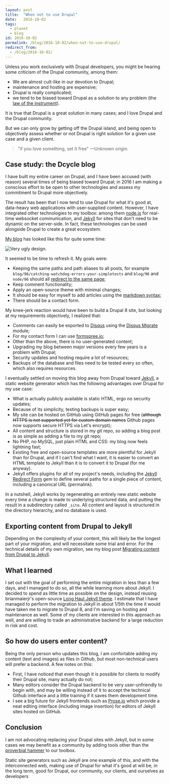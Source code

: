 ```yaml
---
layout: post
title:  "When not to use Drupal"
date:   2016-10-02
tags:
  - planet
  - blog
id: 2016-10-02
permalink: /blog/2016-10-02/when-not-to-use-drupal/
redirect_from:
  - /blog/2016-10-02/
---
```


Unless you work exclusively with Drupal developers, you might be hearing some criticism of the Drupal community, among them:

 * We are almost cult-like in our devotion to Drupal;
 * maintenance and hosting are expensive;
 * Drupal is really complicated;
 * we tend to be biased toward Drupal as a solution to any problem (the [law of the instrument](https://en.wikipedia.org/wiki/Law_of_the_instrument)).

It is true that Drupal is a great solution in many cases; and I love Drupal and the Drupal community.

But we can only grow by getting off the Drupal island, and being open to objectively assess whether or not Drupal is right solution for a given use case and a given client.

> "if you love something, set it free" —Unknown origin.

Case study: the Dcycle blog
-----

I have built my entire career on Drupal, and I have been accused (with reason) several times of being biased toward Drupal; in 2016 I am making a conscious effort to be open to other technologies and assess my commitment to Drupal more objectively.

The result has been that I now tend to use Drupal for what it's good at, data-heavy web applications with user-supplied content. However, I have integrated other technologies to my toolbox: among them [node.js](https://nodejs.org/en/) for real-time websocket communication, and [Jekyll](http://jekyllrb.com) for sites that don't need to be dynamic on the server-side. In fact, these technologies can be used alongside Drupal to create a great ecosystem.

[My blog](http://dcycleproject.org) has looked like this for quite some time:

<img alt="Very ugly design." src="http://blog.dcycle.com/assets/img/ugh.png" />

It seemed to be time to refresh it. My goals were:

 * Keeping the same paths and path aliases to all posts, for example `blog/96/catching-watchdog-errors-your-simpletests` and `blog/96` and `node/96` should all [redirect to the same page](http://blog.dcycle.com/blog/96/catching-watchdog-errors-your-simpletests);
 * Keep comment functionality;
 * Apply an open-source theme with minimal changes;
 * It should be easy for myself to add articles using the [markdown syntax](https://guides.github.com/features/mastering-markdown/);
 * There should be a contact form.

My knee-jerk reaction would have been to build a Drupal 8 site, but looking at my requirements objectively, I realized that:

 * Comments can easily be exported to [Disqus](https://disqus.com) using the [Disqus Migrate](https://www.drupal.org/project/disqus_migrate) module;
 * For my contact form I can use [formspree.io](https://formspree.io/);
 * Other than the above, there is no user-generated content;
 * Upgrading my blog between major versions every few years is a problem with Drupal;
 * Security updates and hosting require a lot of resources;
 * Backups of the database and files need to be tested every so often, which also requires resources.

I eventually settled on moving this blog away from Drupal toward [Jekyll](http://jekyllrb.com), a static website generator which has the following advantages over Drupal for my use case:

 * What is actually publicly available is static HTML, ergo no security updates;
 * Because of its simplicity, testing backups is super easy;
 * My site can be hosted on GitHub using GitHub pages for free (~~although HTTPS is not supported yet for custom domain names~~ Github pages now supports secure HTTPS via Let's encrypt);
 * All content and structure is stored in my git repo, so adding a blog post is as simple as adding a file to my git repo;
 * No PHP, no MySQL, just plain HTML and CSS: my blog now feels lightning fast;
 * Existing free and open-source templates are more plentiful for Jekyll than for Drupal, and if I can't find what I want, it is easier to convert an HTML template to Jekyll than it is to convert it to Drupal (for me anyway).
 * Jekyll offers plugins for all of my project's needs, including the [Jekyll Redirect Form](https://github.com/jekyll/jekyll-redirect-from) gem to define several paths for a single piece of content, including a canonical URL (permalink).

In a nutshell, Jekyll works by regenerating an entirely new static website every time a change is made to underlying structured data, and putting the result in a subdirectory called `_site`. All content and layout is structured in the directory hierarchy, and no database is used.

Exporting content from Drupal to Jekyll
-----

Depending on the complexity of your content, this will likely be the longest part of your migration, and will necessitate some trial and error. For the technical details of my own migration, see my blog post [Migrating content from Drupal to Jekyll](http://blog.dcycle.com/blog/2016-09-30/migrating-drupal-jekyll/).

What I learned
-----

I set out with the goal of performing the entire migration in less than a few days, and I managed to do so, all the while learning more about Jekyll. I decided to spend as little time as possible on the design, instead reusing brianmaierjr's open-source [Long Haul Jekyll theme](https://github.com/brianmaierjr/long-haul). I estimate that I have managed to perform the migration to Jekyll in about 1/5th the time it would have taken me to migrate to Drupal 8, and I'm saving on hosting and maintenance as well. Some of my clients are interested in this approach as well, and are willing to trade an administrative backend for a large reduction in risk and cost.

So how do users enter content?
-----

Being the only person who updates this blog, I am confortable adding my content (text and images) as files in Github, but most non-technical users will prefer a backend. A few notes on this:

 * First, I have noticed that even though it is possible for clients to modify their Drupal site, many actually do not;
 * Many editors consider the Drupal backend to be very user-unfriendly to begin with, and may be willing instead of it to accept the technical Github interface and a little training if it saves them development time.
 * I see a big future for Jekyll frontends such as <a href="http://prose.io/">Prose.io</a> which provide a neat editing interface (including image insertion) for editors of Jekyll sites hosted on GitHub.

Conclusion
-----

I am not advocating replacing your Drupal sites with Jekyll, but in some cases we may benefit as a community by adding tools other than the [proverbial hammer](https://en.wikipedia.org/wiki/Law_of_the_instrument) to our toolbox.

Static site generators such as Jekyll are one example of this, and with the interconnected web, making use of Drupal for what it's good at will be, in the long term, good for Drupal, our community, our clients, and ourselves as developers
